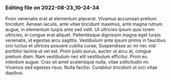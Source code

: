 

### Editing file on 2022-08-23_10-24-34

Proin venenatis erat at elementum placerat. Vivamus accumsan pretium tincidunt. Aenean iaculis, ante vitae tincidunt maximus, ante magna rutrum augue, in elementum turpis ante sed velit. Ut ultricies ipsum quis lorem ultricies, in congue erat aliquet. Pellentesque dignissim magna eget turpis venenatis, id egestas arcu sagittis. Vestibulum ante ipsum primis in faucibus orci luctus et ultrices posuere cubilia curae; Suspendisse ac mi nec nisl porttitor lacinia ut vel est. Proin justo purus, auctor ut arcu at, congue pretium diam. Nam vestibulum nec elit vestibulum efficitur. Proin eu interdum augue. Cras sit amet scelerisque nulla, vitae sollicitudin mi. Vivamus sed egestas risus. Nulla facilisi. Curabitur tincidunt ut orci vitae dapibus.


